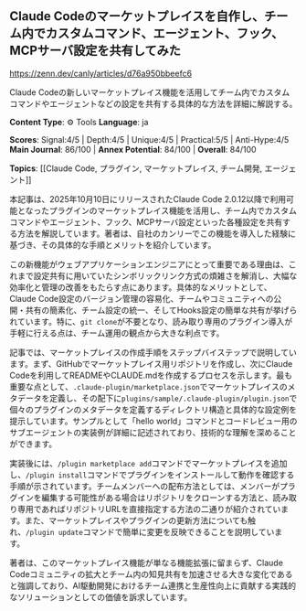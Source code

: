 ## Claude Codeのマーケットプレイスを自作し、チーム内でカスタムコマンド、エージェント、フック、MCPサーバ設定を共有してみた

https://zenn.dev/canly/articles/d76a950bbeefc6

Claude Codeの新しいマーケットプレイス機能を活用してチーム内でカスタムコマンドやエージェントなどの設定を共有する具体的な方法を詳細に解説する。

**Content Type**: ⚙️ Tools
**Language**: ja

**Scores**: Signal:4/5 | Depth:4/5 | Unique:4/5 | Practical:5/5 | Anti-Hype:4/5
**Main Journal**: 86/100 | **Annex Potential**: 84/100 | **Overall**: 84/100

**Topics**: [[Claude Code, プラグイン, マーケットプレイス, チーム開発, エージェント]]

本記事は、2025年10月10日にリリースされたClaude Code 2.0.12以降で利用可能となったプラグインのマーケットプレイス機能を活用し、チーム内でカスタムコマンドやエージェント、フック、MCPサーバ設定といった各種設定を共有する方法を解説しています。著者は、自社のカンリーでこの機能を導入した経験に基づき、その具体的な手順とメリットを紹介しています。

この新機能がウェブアプリケーションエンジニアにとって重要である理由は、これまで設定共有に用いていたシンボリックリンク方式の煩雑さを解消し、大幅な効率化と管理の改善をもたらす点にあります。具体的なメリットとして、Claude Code設定のバージョン管理の容易化、チームやコミュニティへの公開・共有の簡素化、チーム設定の統一、そしてHooks設定の簡単な共有が挙げられています。特に、`git clone`が不要となり、読み取り専用のプラグイン導入が手軽に行える点は、チーム運用の観点から大きな利点です。

記事では、マーケットプレイスの作成手順をステップバイステップで説明しています。まず、GitHubでマーケットプレイス用リポジトリを作成し、次にClaude Codeを利用してREADMEやCLAUDE.mdを作成するプロセスを示します。最も重要な点として、`.claude-plugin/marketplace.json`でマーケットプレイスのメタデータを定義し、その配下に`plugins/sample/.claude-plugin/plugin.json`で個々のプラグインのメタデータを定義するディレクトリ構造と具体的な設定例を提示しています。サンプルとして「hello world」コマンドとコードレビュー用のサブエージェントの実装例が詳細に記述されており、技術的な理解を深めることができます。

実装後には、`/plugin marketplace add`コマンドでマーケットプレイスを追加し、`/plugin install`コマンドでプラグインをインストールして動作を確認する手順が示されています。チームメンバーへの配布方法としては、メンバーがプラグインを編集する可能性がある場合はリポジトリをクローンする方法と、読み取り専用であればリポジトリURLを直接指定する方法の二通りが紹介されています。また、マーケットプレイスやプラグインの更新方法についても触れ、`/plugin update`コマンドで簡単に変更を反映できることを説明しています。

著者は、このマーケットプレイス機能が単なる機能拡張に留まらず、Claude Codeコミュニティの拡大とチーム内の知見共有を加速させる大きな変化であると強調しており、AI駆動開発におけるチーム連携と生産性向上に貢献する実践的なソリューションとしての価値を訴求しています。